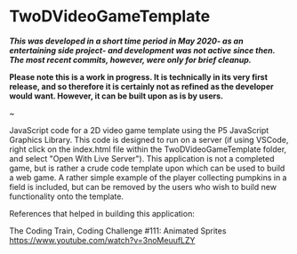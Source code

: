 # TwoDVideoGameTemplate

_**This was developed in a short time period in May 2020- as an entertaining side project- and development was not active since then. The most recent commits, however, were only for brief cleanup.**_

**Please note this is a work in progress. It is technically in its very first release, and so therefore it is certainly not as refined as the developer would want. However, it can be built upon as is by users.**

~

JavaScript code for a 2D video game template using the P5 JavaScript Graphics Library. This code is designed to run on a server (if using VSCode, right click on the index.html file within the TwoDVideoGameTemplate folder, and select "Open With Live Server"). This application is not a completed game, but is rather a crude code template upon which can be used to build a web game. A rather simple example of the player collecting pumpkins in a field is included, but can be removed by the users who wish to build new functionality onto the template. 

References that helped in building this application:

The Coding Train, Coding Challenge #111: Animated Sprites
https://www.youtube.com/watch?v=3noMeuufLZY
